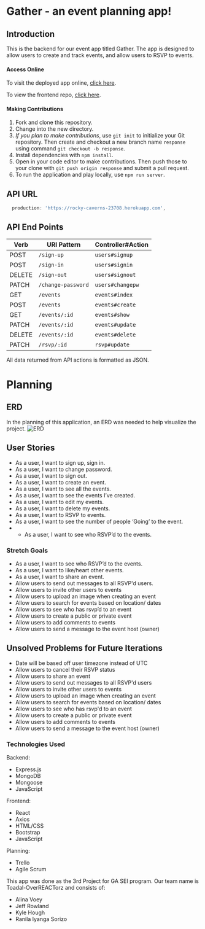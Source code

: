 # Gather - an event planning app!

## Introduction

This is the backend for our event app titled Gather. The app is designed to allow users to create and track events, and allow users to RSVP to events.

#### Access Online

To visit the deployed app online, [click here](https://toadal-overreactorz.github.io/event-client/).

To view the frontend repo, [click here](https://github.com/Toadal-OverREACTorz/event-client).

#### Making Contributions

1. Fork and clone this repository.
1. Change into the new directory.
1. *If you plan to make contributions*, use `git init` to initialize your Git repository. Then create and checkout a new branch name `response` using command `git checkout -b response`.
1. Install dependencies with `npm install`.
1. Open in your code editor to make contributions. Then push those to your clone with `git push origin response` and submit a pull request.
1. To run the application and play locally, use `npm run server`.

## API URL

```js
  production: 'https://rocky-caverns-23708.herokuapp.com',
```

## API End Points

| Verb   | URI Pattern            | Controller#Action |
|--------|------------------------|-------------------|
| POST   | `/sign-up`             | `users#signup`    |
| POST   | `/sign-in`             | `users#signin`    |
| DELETE | `/sign-out`            | `users#signout`   |
| PATCH  | `/change-password`     | `users#changepw`  |
| GET    | `/events`               | `events#index`     |
| POST   | `/events`               | `events#create`    |
| GET    | `/events/:id`           | `events#show`      |
| PATCH  | `/events/:id`           | `events#update`    |
| DELETE  | `/events/:id`           | `events#delete`    |
| PATCH  | `/rsvp/:id`           | `rsvp#update`    |

All data returned from API actions is formatted as JSON.

# Planning

## ERD

In the planning of this application, an ERD was needed to help visualize the project. ![ERD](https://media.git.generalassemb.ly/user/41453/files/6e3fd600-ca04-11ec-874e-d36dad0aee4f)

## User Stories

- As a user, I want to sign up, sign in.
- As a user, I want to change password.
- As a user, I want to sign out.
- As a user, I want to create an event.
- As a user, I want to see all the events.
- As a user, I want to see the events I’ve created.
- As a user, I want to edit my events.
- As a user, I want to delete my events.
- As a user, I want to RSVP to events.
- As a user, I want to see the number of people ‘Going’ to the event.
- - As a user, I want to see who RSVP’d to the events.

### Stretch Goals

- As a user, I want to see who RSVP’d to the events.
- As a user, I want to like/heart other events.
- As a user, I want to share an event.
- Allow users to send out messages to all RSVP'd users.
- Allow users to invite other users to events
- Allow users to upload an image when creating an event
- Allow users to search for events based on location/ dates
- Allow users to see who has rsvp’d to an event
- Allow users to create a public or private event
- Allow users to add comments to events
- Allow users to send a message to the event host (owner)

## Unsolved Problems for Future Iterations
* Date will be based off user timezone instead of UTC
* Allow users to cancel their RSVP status
* Allow users to share an event
* Allow users to send out messages to all RSVP'd users
* Allow users to invite other users to events
* Allow users to upload an image when creating an event
* Allow users to search for events based on location/ dates
* Allow users to see who has rsvp'd to an event
* Allow users to create a public or private event
* Allow users to add comments to events
* Allow users to send a message to the event host (owner)

### Technologies Used

Backend:
- Express.js
- MongoDB
- Mongoose
- JavaScript

Frontend:
- React
- Axios
- HTML/CSS
- Bootstrap
- JavaScript

Planning: 
- Trello
- Agile Scrum

This app was done as the 3rd Project for GA SEI program.
Our team name is Toadal-OverREACTorz and consists of:
- Alina Voey
- Jeff Rowland
- Kyle Hough
- Ranila Iyanga Sorizo